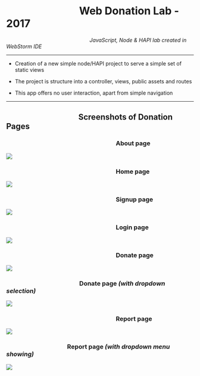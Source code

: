 &emsp;&emsp;&emsp;&emsp;&emsp;&emsp;&emsp;Web Donation Lab - 2017
  ==========================     

_&emsp;&emsp;&emsp;&emsp;&emsp;&emsp;&emsp;&emsp;&emsp;&emsp;&emsp;&emsp;&emsp;&emsp;&emsp;&emsp;JavaScript, Node & HAPI lab created in WebStorm IDE_
***

  - Creation of a new simple node/HAPI project to serve a simple set of static views 

  - The project is structure into a controller, views, public assets and routes

  - This app offers no user interaction, apart from simple navigation
  
  ***
  
 ## &emsp;&emsp;&emsp;&emsp;&emsp;&emsp;&emsp;&emsp;&emsp; Screenshots of Donation Pages
### &emsp;&emsp;&emsp;&emsp;&emsp;&emsp;&emsp;&emsp;&emsp;&emsp;&emsp;&emsp;&emsp;&emsp;&emsp;&emsp;&emsp;&emsp;About page
<img src="http://res.cloudinary.com/cloud101/image/upload/c_scale,h_500,w_1000/v1506355813/about_nerkqu.png"/>

### &emsp;&emsp;&emsp;&emsp;&emsp;&emsp;&emsp;&emsp;&emsp;&emsp;&emsp;&emsp;&emsp;&emsp;&emsp;&emsp;&emsp;&emsp;Home page
<img src="http://res.cloudinary.com/cloud101/image/upload/c_scale,h_500,w_1000/v1506355813/homepage_expqhk.png"/>

### &emsp;&emsp;&emsp;&emsp;&emsp;&emsp;&emsp;&emsp;&emsp;&emsp;&emsp;&emsp;&emsp;&emsp;&emsp;&emsp;&emsp;&emsp;Signup page
<img src="http://res.cloudinary.com/cloud101/image/upload/c_scale,h_500,w_1000/v1506355815/signup_cmy7ec.png"/>

### &emsp;&emsp;&emsp;&emsp;&emsp;&emsp;&emsp;&emsp;&emsp;&emsp;&emsp;&emsp;&emsp;&emsp;&emsp;&emsp;&emsp;&emsp;Login page
<img src="http://res.cloudinary.com/cloud101/image/upload/c_scale,h_500,w_1000/v1506355813/login_zcaie8.png"/>

### &emsp;&emsp;&emsp;&emsp;&emsp;&emsp;&emsp;&emsp;&emsp;&emsp;&emsp;&emsp;&emsp;&emsp;&emsp;&emsp;&emsp;&emsp;Donate page
<img src="http://res.cloudinary.com/cloud101/image/upload/c_scale,h_500,w_1000/v1506355814/donateHome_ltofis.png"/>

### &emsp;&emsp;&emsp;&emsp;&emsp;&emsp;&emsp;&emsp;&emsp;&emsp;&emsp;&emsp;Donate page _(with dropdown selection)_
<img src="http://res.cloudinary.com/cloud101/image/upload/c_scale,h_500,w_1000/v1506355813/donateHome1_ecbuuw.png"/>

### &emsp;&emsp;&emsp;&emsp;&emsp;&emsp;&emsp;&emsp;&emsp;&emsp;&emsp;&emsp;&emsp;&emsp;&emsp;&emsp;&emsp;&emsp;Report page
<img src="http://res.cloudinary.com/cloud101/image/upload/c_scale,h_500,w_1000/v1506355814/report_v9vr4x.png"/>

### &emsp;&emsp;&emsp;&emsp;&emsp;&emsp;&emsp;&emsp;&emsp;&emsp;Report page _(with dropdown menu showing)_
<img src="http://res.cloudinary.com/cloud101/image/upload/c_scale,h_500,w_1000/v1506355815/reportDropdown_rtvome.png"/>

